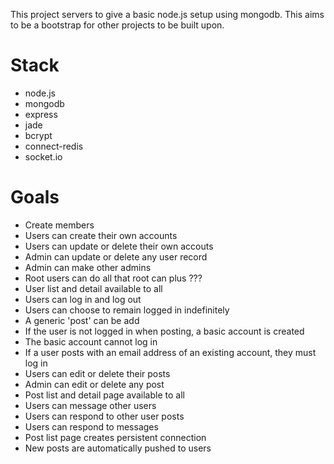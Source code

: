This project servers to give a basic node.js setup using mongodb. This aims to be a bootstrap for other projects to be built upon.

Stack
=====

-  node.js
-  mongodb
-  express
-  jade
-  bcrypt
-  connect-redis
-  socket.io

Goals
=====
  
-  Create members
-  Users can create their own accounts
-  Users can update or delete their own accouts
-  Admin can update or delete any user record
-  Admin can make other admins
-  Root users can do all that root can plus ???
-  User list and detail available to all
-  Users can log in and log out
-  Users can choose to remain logged in indefinitely
-  A generic 'post' can be add
-  If the user is not logged in when posting, a basic account is created
-  The basic account cannot log in
-  If a user posts with an email address of an existing account, they must log in
-  Users can edit or delete their posts
-  Admin can edit or delete any post
-  Post list and detail page available to all
-  Users can message other users
-  Users can respond to other user posts
-  Users can respond to messages
-  Post list page creates persistent connection 
-  New posts are automatically pushed to users



 
 


  
